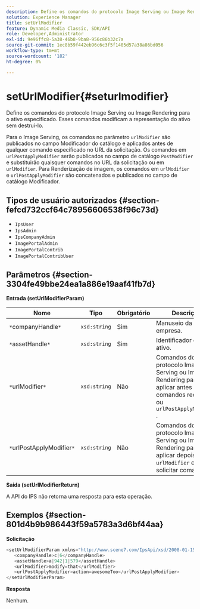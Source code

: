 ```yaml
---
description: Define os comandos do protocolo Image Serving ou Image Rendering para o ativo especificado. Esses comandos modificam a representação do ativo sem destruí-lo.
solution: Experience Manager
title: setUrlModifier
feature: Dynamic Media Classic, SDK/API
role: Developer,Administrator
exl-id: 9e96ffc8-5a38-46b8-9ba8-956c86b32c7a
source-git-commit: 1ec8b59f442eb96c6c3f5f1405d57a38a86bd056
workflow-type: tm+mt
source-wordcount: '182'
ht-degree: 0%

---
```


# setUrlModifier{#seturlmodifier}

Define os comandos do protocolo Image Serving ou Image Rendering para o ativo especificado. Esses comandos modificam a representação do ativo sem destruí-lo.

Para o Image Serving, os comandos no parâmetro `urlModifier` são publicados no campo Modificador do catálogo e aplicados antes de qualquer comando especificado no URL da solicitação. Os comandos em `urlPostApplyModifier` serão publicados no campo de catálogo `PostModifier` e substituirão quaisquer comandos no URL da solicitação ou em `urlModifier`. Para Renderização de imagem, os comandos em `urlModifier` e `urlPostApplyModifier` são concatenados e publicados no campo de catálogo Modificador.

## Tipos de usuário autorizados {#section-fefcd732ccf64c78956606538f96c73d}

* `IpsUser`
* `IpsAdmin`
* `IpsCompanyAdmin`
* `ImagePortalAdmin`
* `ImagePortalContrib`
* `ImagePortalContribUser`

## Parâmetros {#section-3304fe49bbe24ea1a886e19aaf41fb7d}

**Entrada (setUrlModifierParam)**

| Nome | Tipo | Obrigatório | Descrição |
|---|---|---|---|
| `*`companyHandle`*` | `xsd:string` | Sim | Manuseio da empresa. |
| `*`assetHandle`*` | `xsd:string` | Sim | Identificador de ativo. |
| `*`urlModifier`*` | `xsd:string` | Não | Comandos do protocolo Image Serving ou Image Rendering para aplicar antes dos comandos request ou `urlPostApplyModifier` . |
| `*`urlPostApplyModifier`*` | `xsd:string` | Não | Comandos do protocolo Image Serving ou Image Rendering para aplicar depois de `urlModifier` e solicitar comandos. |

**Saída (setUrlModifierReturn)**

A API do IPS não retorna uma resposta para esta operação.

## Exemplos {#section-801d4b9b986443f59a5783a3d6bf44aa}

**Solicitação**

```java
<setUrlModifierParam xmlns="http://www.scene7.com/IpsApi/xsd/2008-01-15">
   <companyHandle>c|6</companyHandle>
   <assetHandle>a|942|1|579</assetHandle>
   <urlModifier>modify=that</urlModifier>
   <urlPostApplyModifier>action=awesomeToo</urlPostApplyModifier>
</setUrlModifierParam>
```

**Resposta**

Nenhum.
